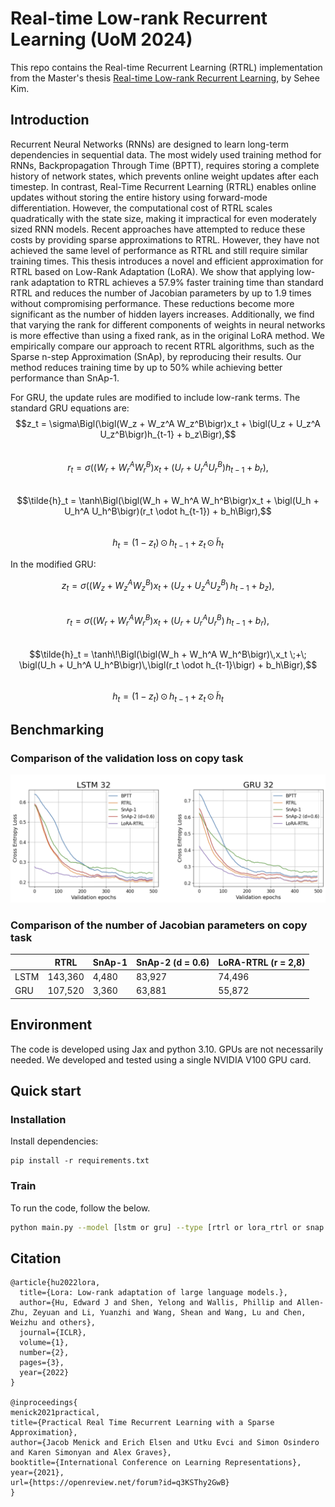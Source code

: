 # Real-time Low-rank Recurrent Learning (UoM 2024)

This repo contains the Real-time Recurrent Learning (RTRL) implementation from the Master's thesis [Real-time Low-rank Recurrent Learning](https://drive.google.com/file/d/1cbxlMFmYMxHMe5p-0QS0sHMZGQXzZ-j3/view?usp=sharing), by Sehee Kim.

## Introduction
Recurrent Neural Networks (RNNs) are designed to learn long-term dependencies in sequential data. The most widely used training method for RNNs, Backpropagation Through Time (BPTT), requires storing a complete history of network states, which prevents online weight updates after each timestep. In contrast, Real-Time Recurrent Learning (RTRL) enables online updates without storing the entire history using forward-mode differentiation. However, the computational cost of RTRL scales quadratically with the state size, making it impractical for even moderately sized RNN models. Recent approaches have attempted to reduce these costs by providing sparse approximations to RTRL. However, they have not achieved the same level of performance as RTRL and still require similar training times. This thesis introduces a novel and efficient approximation for RTRL based on Low-Rank Adaptation (LoRA). We show that applying low-rank adaptation to RTRL achieves a 57.9\% faster training time than standard RTRL and reduces the number of Jacobian parameters by up to 1.9 times without compromising performance. These reductions become more significant as the number of hidden layers increases. Additionally, we find that varying the rank for different components of weights in neural networks is more effective than using a fixed rank, as in the original LoRA method. We empirically compare our approach to recent RTRL algorithms, such as the Sparse n-step Approximation (SnAp), by reproducing their results. Our method reduces training time by up to 50\% while achieving better performance than SnAp-1.

For GRU, the update rules are modified to include low-rank terms. The standard
GRU equations are:  
$$z_t = \sigma\Bigl(\bigl(W_z + W_z^A W_z^B\bigr)x_t + \bigl(U_z + U_z^A U_z^B\bigr)h_{t-1} + b_z\Bigr),$$  
$$r_t = \sigma\bigl(\bigl(W_r + W_r^A W_r^B\bigr)x_t + \bigl(U_r + U_r^A U_r^B\bigr)h_{t-1} + b_r\bigr),$$  
$$\tilde{h}_t = \tanh\Bigl(\bigl(W_h + W_h^A W_h^B\bigr)x_t + \bigl(U_h + U_h^A U_h^B\bigr)(r_t \odot h_{t-1}) + b_h\Bigr),$$  
$$h_t = \bigl(1 - z_t\bigr)\,\odot\,h_{t-1} + z_t \,\odot\,\tilde{h}_t$$  

In the modified GRU:

$$z_t = \sigma\bigl(\bigl(W_z + W_z^A W_z^B\bigr)x_t + \bigl(U_z + U_z^A U_z^B\bigr)\,h_{t-1} + b_z\bigr),$$  
$$r_t = \sigma\bigl(\bigl(W_r + W_r^A W_r^B\bigr)x_t + \bigl(U_r + U_r^A U_r^B\bigr)\,h_{t-1} + b_r\bigr),$$  
$$\tilde{h}_t = \tanh\!\Bigl(\bigl(W_h + W_h^A W_h^B\bigr)\,x_t \;+\; \bigl(U_h + U_h^A U_h^B\bigr)\,\bigl(r_t \odot h_{t-1}\bigr) + b_h\Bigr),$$  
$$h_t = \bigl(1 - z_t\bigr)\,\odot\,h_{t-1} + z_t \,\odot\,\tilde{h}_t$$



## Benchmarking
### Comparison of the validation loss on copy task 
![Illustrating the performance](/figures/result1.png)


### Comparison of the number of Jacobian parameters on copy task 
|          | RTRL | SnAp-1 | SnAp-2 (d = 0.6) | LoRA-RTRL (r = 2,8) |
|--------------------|----------|------------|---------|--------|
| LSTM       | 143,360  | 4,480      |  83,927  | 74,496   | 
| GRU               | 107,520  | 3,360      |  63,881  | 55,872  |

## Environment
The code is developed using Jax and python 3.10. GPUs are not necessarily needed. We developed and tested using a single NVIDIA V100 GPU card.

## Quick start
### Installation
Install dependencies:
   ```
   pip install -r requirements.txt
   ```
### Train
To run the code, follow the below.
```sh
python main.py --model [lstm or gru] --type [rtrl or lora_rtrl or snap or bptt] --level 1 --online true --recurrent-density 1 --inout-density 1
```

## Citation
````
@article{hu2022lora,
  title={Lora: Low-rank adaptation of large language models.},
  author={Hu, Edward J and Shen, Yelong and Wallis, Phillip and Allen-Zhu, Zeyuan and Li, Yuanzhi and Wang, Shean and Wang, Lu and Chen, Weizhu and others},
  journal={ICLR},
  volume={1},
  number={2},
  pages={3},
  year={2022}
}

@inproceedings{
menick2021practical,
title={Practical Real Time Recurrent Learning with a Sparse Approximation},
author={Jacob Menick and Erich Elsen and Utku Evci and Simon Osindero and Karen Simonyan and Alex Graves},
booktitle={International Conference on Learning Representations},
year={2021},
url={https://openreview.net/forum?id=q3KSThy2GwB}
}
````
